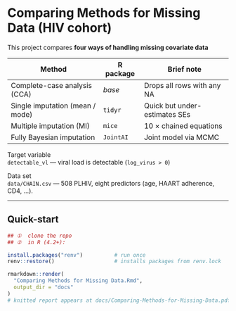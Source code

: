# Comparing Methods for Missing Data (HIV cohort)

This project compares **four ways of handling missing covariate data**

| Method | R package | Brief note |
|--------|-----------|------------|
| Complete-case analysis (CCA) | _base_ | Drops all rows with any NA |
| Single imputation (mean / mode) | `tidyr` | Quick but under-estimates SEs |
| Multiple imputation (MI) | `mice` | 10 × chained equations |
| Fully Bayesian imputation | `JointAI` | Joint model via MCMC |

Target variable\
`detectable_vl` — viral load is detectable (`log_virus > 0`)

Data set\
`data/CHAIN.csv` — 508 PLHIV, eight predictors (age, HAART adherence, CD4, …).

---

## Quick-start

```r
## ①  clone the repo
## ②  in R (4.2+):

install.packages("renv")          # run once
renv::restore()                   # installs packages from renv.lock

rmarkdown::render(
  "Comparing Methods for Missing Data.Rmd",
  output_dir = "docs"
)
# knitted report appears at docs/Comparing-Methods-for-Missing-Data.pdf
